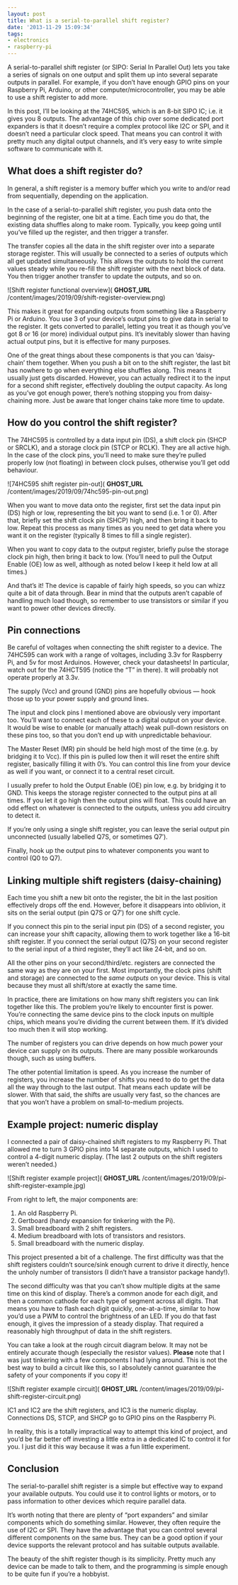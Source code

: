 ```yaml
---
layout: post
title: What is a serial-to-parallel shift register?
date: '2013-11-29 15:09:34'
tags:
- electronics
- raspberry-pi
---
```


A serial-to-parallel shift register (or SIPO: Serial In Parallel Out) lets you take a series of signals on one output and split them up into several separate outputs in parallel. For example, if you don’t have enough GPIO pins on your Raspberry Pi, Arduino, or other computer/microcontroller, you may be able to use a shift register to add more.

In this post, I’ll be looking at the 74HC595, which is an 8-bit SIPO IC; i.e. it gives you 8 outputs. The advantage of this chip over some dedicated port expanders is that it doesn’t require a complex protocol like I2C or SPI, and it doesn’t need a particular clock speed. That means you can control it with pretty much any digital output channels, and it’s very easy to write simple software to communicate with it.

## What does a shift register do?

In general, a shift register is a memory buffer which you write to and/or read from sequentially, depending on the application.

In the case of a serial-to-parallel shift register, you push data onto the beginning of the register, one bit at a time. Each time you do that, the existing data shuffles along to make room. Typically, you keep going until you’ve filled up the register, and then trigger a transfer.

The transfer copies all the data in the shift register over into a separate storage register. This will usually be connected to a series of outputs which all get updated simultaneously. This allows the outputs to hold the current values steady while you re-fill the shift register with the next block of data. You then trigger another transfer to update the outputs, and so on.

![Shift register functional overview]( __GHOST_URL__ /content/images/2019/09/shift-register-overview.png)

This makes it great for expanding outputs from something like a Raspberry Pi or Arduino. You use 3 of your device’s output pins to give data in serial to the register. It gets converted to parallel, letting you treat it as though you’ve got 8 or 16 (or more) individual output pins. It’s inevitably slower than having actual output pins, but it is effective for many purposes.

One of the great things about these components is that you can ‘daisy-chain’ them together. When you push a bit on to the shift register, the last bit has nowhere to go when everything else shuffles along. This means it usually just gets discarded. However, you can actually redirect it to the input for a second shift register, effectively doubling the output capacity. As long as you’ve got enough power, there’s nothing stopping you from daisy-chaining more. Just be aware that longer chains take more time to update.

## How do you control the shift register?

The 74HC595 is controlled by a data input pin (DS), a shift clock pin (SHCP or SRCLK), and a storage clock pin (STCP or RCLK). They are all active high. In the case of the clock pins, you’ll need to make sure they’re pulled properly low (not floating) in between clock pulses, otherwise you’ll get odd behaviour.

![74HC595 shift register pin-out]( __GHOST_URL__ /content/images/2019/09/74hc595-pin-out.png)

When you want to move data onto the register, first set the data input pin (DS) high or low, representing the bit you want to send (i.e. 1 or 0). After that, briefly set the shift clock pin (SHCP) high, and then bring it back to low. Repeat this process as many times as you need to get data where you want it on the register (typically 8 times to fill a single register).

When you want to copy data to the output register, briefly pulse the storage clock pin high, then bring it back to low. (You’ll need to pull the Output Enable (OE) low as well, although as noted below I keep it held low at all times.)

And that’s it! The device is capable of fairly high speeds, so you can whizz quite a bit of data through. Bear in mind that the outputs aren’t capable of handling much load though, so remember to use transistors or similar if you want to power other devices directly.

## Pin connections

Be careful of voltages when connecting the shift register to a device. The 74HC595 can work with a range of voltages, including 3.3v for Raspberry Pi, and 5v for most Arduinos. However, check your datasheets! In particular, watch out for the 74HCT595 (notice the “T” in there). It will probably not operate properly at 3.3v.

The supply (Vcc) and ground (GND) pins are hopefully obvious — hook those up to your power supply and ground lines.

The input and clock pins I mentioned above are obviously very important too. You’ll want to connect each of these to a digital output on your device. It would be wise to enable (or manually attach) weak pull-down resistors on these pins too, so that you don’t end up with unpredictable behaviour.

The Master Reset (MR) pin should be held high most of the time (e.g. by bridging it to Vcc). If this pin is pulled low then it will reset the entire shift register, basically filling it with 0’s. You can control this line from your device as well if you want, or connect it to a central reset circuit.

I usually prefer to hold the Output Enable (OE) pin low, e.g. by bridging it to GND. This keeps the storage register connected to the output pins at all times. If you let it go high then the output pins will float. This could have an odd effect on whatever is connected to the outputs, unless you add circuitry to detect it.

If you’re only using a single shift register, you can leave the serial output pin unconnected (usually labelled Q7S, or sometimes Q7′).

Finally, hook up the output pins to whatever components you want to control (Q0 to Q7).

## Linking multiple shift registers (daisy-chaining)

Each time you shift a new bit onto the register, the bit in the last position effectively drops off the end. However, before it disappears into oblivion, it sits on the serial output (pin Q7S or Q7′) for one shift cycle.

If you connect this pin to the serial input pin (DS) of a second register, you can increase your shift capacity, allowing them to work together like a 16-bit shift register. If you connect the serial output (Q7S) on your second register to the serial input of a third register, they’ll act like 24-bit, and so on.

All the other pins on your second/third/etc. registers are connected the same way as they are on your first. Most importantly, the clock pins (shift and storage) are connected to the _same outputs_ on your device. This is vital because they must all shift/store at exactly the same time.

In practice, there are limitations on how many shift registers you can link together like this. The problem you’re likely to encounter first is power. You’re connecting the same device pins to the clock inputs on multiple chips, which means you’re dividing the current between them. If it’s divided too much then it will stop working.

The number of registers you can drive depends on how much power your device can supply on its outputs. There are many possible workarounds though, such as using buffers.

The other potential limitation is speed. As you increase the number of registers, you increase the number of shifts you need to do to get the data all the way through to the last output. That means each update will be slower. With that said, the shifts are usually very fast, so the chances are that you won’t have a problem on small-to-medium projects.

## Example project: numeric display

I connected a pair of daisy-chained shift registers to my Raspberry Pi. That allowed me to turn 3 GPIO pins into 14 separate outputs, which I used to control a 4-digit numeric display. (The last 2 outputs on the shift registers weren’t needed.)

![Shift register example project]( __GHOST_URL__ /content/images/2019/09/pi-shift-register-example.jpg)

From right to left, the major components are:

1. An old Raspberry Pi.
2. Gertboard (handy expansion for tinkering with the Pi).
3. Small breadboard with 2 shift registers.
4. Medium breadboard with lots of transistors and resistors.
5. Small breadboard with the numeric display.

This project presented a bit of a challenge. The first difficulty was that the shift registers couldn’t source/sink enough current to drive it directly, hence the unholy number of transistors (I didn’t have a transistor package handy!).

The second difficulty was that you can’t show multiple digits at the same time on this kind of display. There’s a common anode for each digit, and then a common cathode for each type of segment across all digits. That means you have to flash each digit quickly, one-at-a-time, similar to how you’d use a PWM to control the brightness of an LED. If you do that fast enough, it gives the impression of a steady display. That required a reasonably high throughput of data in the shift registers.

You can take a look at the rough circuit diagram below. It may not be entirely accurate though (especially the resistor values). **Please** note that I was just tinkering with a few components I had lying around. This is not the best way to build a circuit like this, so I absolutely cannot guarantee the safety of your components if you copy it!

![Shift register example circuit]( __GHOST_URL__ /content/images/2019/09/pi-shift-register-circuit.png)

IC1 and IC2 are the shift registers, and IC3 is the numeric display. Connections DS, STCP, and SHCP go to GPIO pins on the Raspberry Pi.

In reality, this is a totally impractical way to attempt this kind of project, and you’d be far better off investing a little extra in a dedicated IC to control it for you. I just did it this way because it was a fun little experiment.

## Conclusion

The serial-to-parallel shift register is a simple but effective way to expand your available outputs. You could use it to control lights or motors, or to pass information to other devices which require parallel data.

It’s worth noting that there are plenty of “port expanders” and similar components which do something similar. However, they often require the use of I2C or SPI. They have the advantage that you can control several different components on the same bus. They can be a good option if your device supports the relevant protocol and has suitable outputs available.

The beauty of the shift register though is its simplicity. Pretty much any device can be made to talk to them, and the programming is simple enough to be quite fun if you’re a hobbyist.

<!--kg-card-end: markdown-->